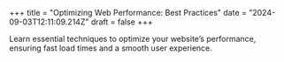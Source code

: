 +++
title = "Optimizing Web Performance: Best Practices"
date = "2024-09-03T12:11:09.214Z"
draft = false
+++

  Learn essential techniques to optimize your website’s performance, ensuring fast load times and a smooth user experience.
        